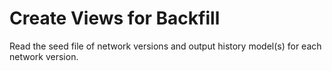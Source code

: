 # Create Views for Backfill

Read the seed file of network versions and output history model(s) for each network version.

